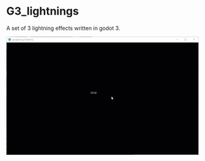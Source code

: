 # G3_lightnings
A set of 3 lightning effects written in godot 3.

![crackle, BOOM!](https://github.com/juddrgledhill/G3_lightnings/blob/master/lightning.gif)
